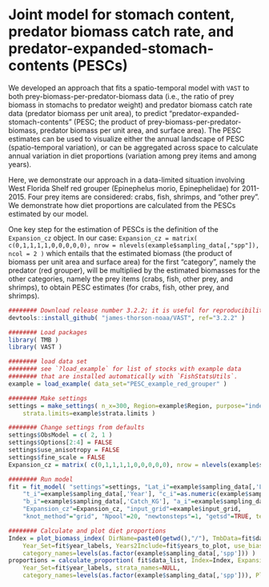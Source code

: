  # Joint model for stomach content, predator biomass catch rate, and predator-expanded-stomach-contents (PESCs)

We developed an approach that fits a spatio-temporal model with `VAST` to both prey-biomass-per-predator-biomass data (i.e., the ratio of prey biomass in stomachs to predator weight) and predator biomass catch rate data (predator biomass per unit area), to predict “predator-expanded-stomach-contents” (PESC; the product of prey-biomass-per-predator-biomass, predator biomass per unit area, and surface area). The PESC estimates can be used to visualize either the annual landscape of PESC (spatio-temporal variation), or can be aggregated across space to calculate annual variation in diet proportions (variation among prey items and among years). 

Here, we demonstrate our approach in a data-limited situation involving West Florida Shelf red grouper (Epinephelus morio, Epinephelidae) for 2011-2015. Four prey items are considered: crabs, fish, shrimps, and “other prey”. We demonstrate how diet proportions are calculated from the PESCs estimated by our model. 

One key step for the estimation of PESCs is the definition of the `Expansion_cz` object. In our case:
`Expansion_cz = matrix( c(0,1,1,1,1,0,0,0,0,0), nrow = nlevels(example$sampling_data[,"spp"]), ncol = 2 )`
which entails that the estimated biomass (the product of biomass per unit area and surface area) for the first “category”, namely the predator (red grouper), will be multiplied by the estimated biomasses for the other categories, namely the prey items (crabs, fish, other prey, and shrimps), to obtain PESC estimates (for crabs, fish, other prey, and shrimps). 

```R
######## Download release number 3.2.2; it is useful for reproducibility to use a specific release number
devtools::install_github( "james-thorson-noaa/VAST", ref="3.2.2" )

######## Load packages
library( TMB )
library( VAST )

######## load data set
######## see `?load_example` for list of stocks with example data
######## that are installed automatically with `FishStatsUtils`.
example = load_example( data_set="PESC_example_red_grouper" )

######## Make settings
settings = make_settings( n_x=300, Region=example$Region, purpose="index",
	strata.limits=example$strata.limits )

######## Change settings from defaults
settings$ObsModel = c( 2, 1 )
settings$Options[2:4] = FALSE
settings$use_anisotropy = FALSE
settings$fine_scale = FALSE
Expansion_cz = matrix( c(0,1,1,1,1,0,0,0,0,0), nrow = nlevels(example$sampling_data[,"spp"]), ncol = 2 ) 

######## Run model
fit = fit_model( "settings"=settings, "Lat_i"=example$sampling_data[,'Lat'], "Lon_i"=example$sampling_data[,'Lon'],
  	"t_i"=example$sampling_data[,'Year'], "c_i"=as.numeric(example$sampling_data[,"spp"])-1,
  	"b_i"=example$sampling_data[,'Catch_KG'], "a_i"=example$sampling_data[,'AreaSwept_km2'], 
	"Expansion_cz"=Expansion_cz, "input_grid"=example$input_grid, 
	"knot_method"="grid", "Npool"=20, "newtonsteps"=1, "getsd"=TRUE, test_fit=FALSE )

######## Calculate and plot diet proportions
Index = plot_biomass_index( DirName=paste0(getwd(),"/"), TmbData=fit$data_list, Sdreport=fit$parameter_estimates$SD, 
	Year_Set=fit$year_labels, Years2Include=fit$years_to_plot, use_biascorr=TRUE, 
	category_names=levels(as.factor(example$sampling_data[,'spp'])) )
proportions = calculate_proportion( fit$data_list, Index=Index, Expansion_cz=Expansion_cz, 
	Year_Set=fit$year_labels, strata_names=NULL, 
	category_names=levels(as.factor(example$sampling_data[,'spp'])), PlotName2=NA )

```
